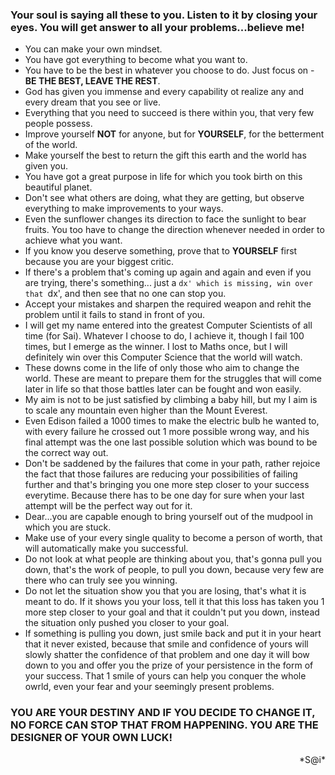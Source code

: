 ### Your soul is saying all these to you. Listen to it by closing your eyes. You will get answer to all your problems...believe me!

* You can make your own mindset. 
* You have got everything to become what you want to.
* You have to be the best in whatever you choose to do. Just focus on - **BE THE BEST, LEAVE THE REST**.
* God has given you immense and every capability ot realize any and every dream that you see or live.
* Everything that you need to succeed is there within you, that very few people possess.
* Improve yourself **NOT** for anyone, but for **YOURSELF**, for the betterment of the world.
* Make yourself the best to return the gift this earth and the world has given you.
* You have got a great purpose in life for which you took birth on this beautiful planet.
* Don't see what others are doing, what they are getting, but observe everything to make improvements to your ways.
* Even the sunflower changes its direction to face the sunlight to bear fruits. You too have to change the direction whenever needed in order to achieve what you want.
* If you know you deserve something, prove that to **YOURSELF** first because you are your biggest critic.
* If there's a problem that's coming up again and again and even if you are trying, there's something... just a `dx' which is missing, win over that `dx', and then see that no one can stop you.
* Accept your mistakes and sharpen the required weapon and rehit the problem until it fails to stand in front of you.
* I will get my name entered into the greatest Computer Scientists of all time (for Sai). Whatever I choose to do, I achieve it, though I fail 100 times, but I emerge as the winner. I lost to Maths once, but I will definitely win over this Computer Science that the world will watch.
* These downs come in the life of only those who aim to change the world. These are meant to prepare them for the struggles that will come later in life so that those battles later can be fought and won easily.
* My aim is not to be just satisfied by climbing a baby hill, but my I aim is to scale any mountain even higher than the Mount Everest.
* Even Edison failed a 1000 times to make the electric bulb he wanted to, with every failure he crossed out 1 more possible wrong way, and his final attempt was the one last possible solution which was bound to be the correct way out.
* Don't be saddened by the failures that come in your path, rather rejoice the fact that those failures are reducing your possibilities of failing further and that's bringing you one more step closer to your success everytime. Because there has to  be one day for sure when your last attempt will be the perfect way out for it.
* Dear...you are capable enough to bring yourself out of the mudpool in which you are stuck.
* Make use of your every single quality to become a person of worth, that will automatically make you successful.
* Do not look at what people are thinking about you, that's gonna pull you down, that's the work of people, to pull you down, because very few are there who can truly see you winning.
* Do not let the situation show you that you are losing, that's what it is meant to do. If it shows you your loss, tell it that this loss has taken you 1 more step closer to your goal and that it couldn't put you down, instead the situation only pushed you closer to your goal.
* If something is pulling you down, just smile back and put it in your heart that it never existed, because that smile and confidence of yours will slowly shatter the confidence of that problem and one day it will bow down to you and offer you the prize of your persistence in the form of your success. That 1 smile of yours can help you conquer the whole owrld, even your fear and your seemingly present problems.

### YOU ARE YOUR DESTINY AND IF YOU DECIDE TO CHANGE IT, NO FORCE CAN STOP THAT FROM HAPPENING. YOU ARE THE DESIGNER OF YOUR OWN LUCK!
<div style="text-align: right"> *S@i* </div>
